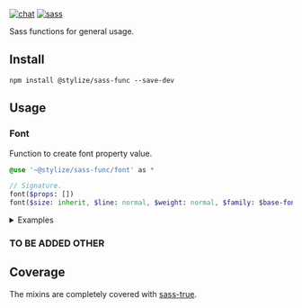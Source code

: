 [![chat](https://img.shields.io/gitter/room/stylize/community?style=flat-square&color=informational&logo=gitter&label)](https://gitter.im/Yokize/stylize)
[![sass](https://img.shields.io/static/v1?style=flat-square&logo=sass&color=informational&logoColor=white&label=Sass&message=1.38.0)](https://www.npmjs.com/package/sass)

Sass functions for general usage.

## Install

```shell script
npm install @stylize/sass-func --save-dev
```

## Usage

### Font

Function to create font property value.

```sass
@use '~@stylize/sass-func/font' as *

// Signature.
font($props: [])
font($size: inherit, $line: normal, $weight: normal, $family: $base-font)
```

<details>
<summary>Examples</summary>

```sass
// Default.
font()
// Font size.
font(10px)
// Font size, line-height.
font(10px 1rem)
// Font size, line-height, font-weight.
font(10px, 1rem, 300)
// Font size, line-height, font-weight, font-family.
font(10px, 1rem, 300, (Arial, san-sarif))
```

</details>

### TO BE ADDED OTHER

## Coverage

The mixins are completely covered with [sass-true](https://www.npmjs.com/package/sass-true).
